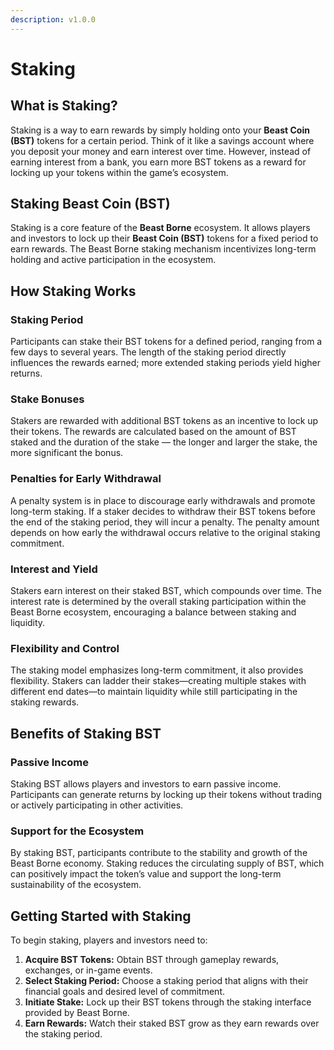 ```yaml
---
description: v1.0.0
---
```


# Staking

## What is Staking?

Staking is a way to earn rewards by simply holding onto your **Beast Coin (BST)** tokens for a certain period. Think of it like a savings account where you deposit your money and earn interest over time. However, instead of earning interest from a bank, you earn more BST tokens as a reward for locking up your tokens within the game’s ecosystem.

## Staking Beast Coin (BST)

Staking is a core feature of the **Beast Borne** ecosystem. It allows players and investors to lock up their **Beast Coin (BST)** tokens for a fixed period to earn rewards. The Beast Borne staking mechanism incentivizes long-term holding and active participation in the ecosystem.

## **How Staking Works**

### **Staking Period**

Participants can stake their BST tokens for a defined period, ranging from a few days to several years. The length of the staking period directly influences the rewards earned; more extended staking periods yield higher returns.

### **Stake Bonuses**

Stakers are rewarded with additional BST tokens as an incentive to lock up their tokens. The rewards are calculated based on the amount of BST staked and the duration of the stake — the longer and larger the stake, the more significant the bonus.

### **Penalties for Early Withdrawal**

A penalty system is in place to discourage early withdrawals and promote long-term staking. If a staker decides to withdraw their BST tokens before the end of the staking period, they will incur a penalty. The penalty amount depends on how early the withdrawal occurs relative to the original staking commitment.

### **Interest and Yield**

Stakers earn interest on their staked BST, which compounds over time. The interest rate is determined by the overall staking participation within the Beast Borne ecosystem, encouraging a balance between staking and liquidity.

### **Flexibility and Control**

The staking model emphasizes long-term commitment, it also provides flexibility. Stakers can ladder their stakes—creating multiple stakes with different end dates—to maintain liquidity while still participating in the staking rewards.

## **Benefits of Staking BST**

### **Passive Income**&#x20;

Staking BST allows players and investors to earn passive income. Participants can generate returns by locking up their tokens without trading or actively participating in other activities.

### **Support for the Ecosystem**

By staking BST, participants contribute to the stability and growth of the Beast Borne economy. Staking reduces the circulating supply of BST, which can positively impact the token’s value and support the long-term sustainability of the ecosystem.

## **Getting Started with Staking**

To begin staking, players and investors need to:

1. **Acquire BST Tokens:** Obtain BST through gameplay rewards, exchanges, or in-game events.
2. **Select Staking Period:** Choose a staking period that aligns with their financial goals and desired level of commitment.
3. **Initiate Stake:** Lock up their BST tokens through the staking interface provided by Beast Borne.
4. **Earn Rewards:** Watch their staked BST grow as they earn rewards over the staking period.
